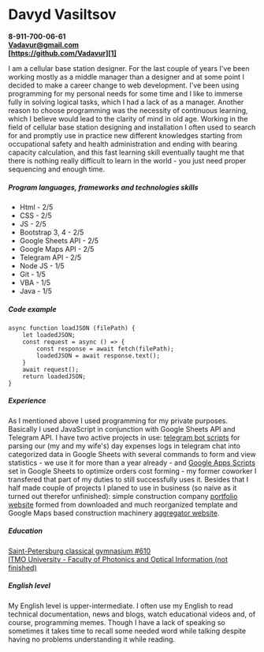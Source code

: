# Davyd Vasiltsov

**8-911-700-06-61**  
**Vadavur@gmail.com**  
**[https://github.com/Vadavur][1]**

I am a cellular base station designer. For the last couple of years I've been working mostly as a middle manager than a designer and at some point I decided to make a career change to web development. I've been using programming for my personal needs for some time and I like to immerse fully in solving logical tasks, which I had a lack of as a manager. Another reason to choose programming was the necessity of continuous learning, which I believe would lead to the clarity of mind in old age. Working in the field of cellular base station designing and installation I often used to search for and promptly use in practice new different knowledges starting from occupational safety and health administration and ending with bearing capacity calculation, and this fast learning skill eventually taught me that there is nothing really difficult to learn in the world - you just need proper sequencing and enough time.

##### Program languages, frameworks and technologies skills

- Html - 2/5
- CSS - 2/5
- JS - 2/5
- Bootstrap 3, 4 - 2/5
- Google Sheets API - 2/5
- Google Maps API - 2/5
- Telegram API - 2/5
- Node JS - 1/5
- Git - 1/5
- VBA - 1/5
- Java - 1/5

##### Code example

    async function loadJSON (filePath) {
    	let loadedJSON;
    	const request = async () => {
        	const response = await fetch(filePath);
        	loadedJSON = await response.text();
    	}
    	await request();
    	return loadedJSON;
    }

##### Experience

As I mentioned above I used programming for my private purposes. Basically I used JavaScript in conjunction with Google Sheets API and Telegram API. I have two active projects in use: [telegram bot scripts][2] for parsing our (my and my wife's) day expenses logs in telegram chat into categorized data in Google Sheets with several commands to form and view statistics - we use it for more than a year already - and [Google Apps Scripts][3] set in Google Sheets to optimize orders cost forming - my former coworker I transfered that part of my duties to still successfully uses it. Besides that I half made couple of projects I planed to use in business (so naive as it turned out therefor unfinished): simple construction company [portfolio website][4] formed from downloaded and much reorganized template and Google Maps based construction machinery [aggregator website][5].

##### Education

[Saint-Petersburg classical gymnasium #610][6]  
[ITMO University - Faculty of Photonics and Optical Information (not finished)][7]

##### English level

My English level is upper-intermediate. I often use my English to read technical documentation, news and blogs, watch educational videos and, of course, programming memes. Though I have a lack of speaking so sometimes it takes time to recall some needed word while talking despite having no problems understanding it while reading.

[1]: https://github.com/Vadavur "My git"
[2]: https://github.com/Vadavur/SuperBabloBot "Github"
[3]: https://github.com/Vadavur/SupplySheets "Github"
[4]: https://github.com/Vadavur/utgard "Github"
[5]: https://github.com/Vadavur/SpecTec "Github"
[6]: http://610.ru/personae/?id=42
[7]: http://photon.ifmo.ru/en/
